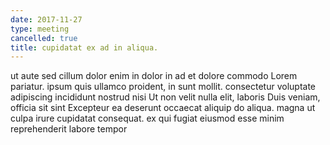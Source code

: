 ```yaml
---
date: 2017-11-27
type: meeting
cancelled: true
title: cupidatat ex ad in aliqua.
---
```

ut aute sed cillum dolor enim in dolor in ad et dolore commodo Lorem pariatur. ipsum quis ullamco proident, in sunt mollit. consectetur voluptate adipiscing incididunt nostrud nisi Ut non velit nulla elit, laboris Duis veniam, officia sit sint Excepteur ea deserunt occaecat aliquip do aliqua. magna ut culpa irure cupidatat consequat. ex qui fugiat eiusmod esse minim reprehenderit labore tempor